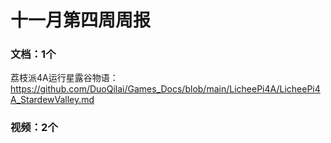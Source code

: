 # 十一月第四周周报

### 文档：1个
荔枝派4A运行星露谷物语：https://github.com/DuoQilai/Games_Docs/blob/main/LicheePi4A/LicheePi4A_StardewValley.md     




### 视频：2个







